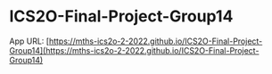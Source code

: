 # ICS2O-Final-Project-Group14

App URL: [https://mths-ics2o-2-2022.github.io/ICS2O-Final-Project-Group14](https://mths-ics2o-2-2022.github.io/ICS2O-Final-Project-Group14)
